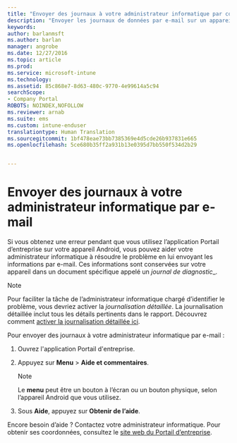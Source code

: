 ```yaml
---
title: "Envoyer des journaux à votre administrateur informatique par courrier électronique | Microsoft Docs"
description: "Envoyer les journaux de données par e-mail sur un appareil Android"
keywords: 
author: barlanmsft
ms.author: barlan
manager: angrobe
ms.date: 12/27/2016
ms.topic: article
ms.prod: 
ms.service: microsoft-intune
ms.technology: 
ms.assetid: 85c868e7-8d63-480c-9770-4e99614a5c94
searchScope:
- Company Portal
ROBOTS: NOINDEX,NOFOLLOW
ms.reviewer: arnab
ms.suite: ems
ms.custom: intune-enduser
translationtype: Human Translation
ms.sourcegitcommit: 1bf478eae73bb7385369e4d5cde26b937831e665
ms.openlocfilehash: 5ce680b35ff2a931b13e0395d7bb550f534d2b29


---
```



# <a name="send-logs-to-your-it-admin-using-email"></a>Envoyer des journaux à votre administrateur informatique par e-mail

Si vous obtenez une erreur pendant que vous utilisez l’application Portail d’entreprise sur votre appareil Android, vous pouvez aider votre administrateur informatique à résoudre le problème en lui envoyant les informations par e-mail. Ces informations sont conservées sur votre appareil dans un document spécifique appelé un _journal de diagnostic__.

> [!Note]
> Pour faciliter la tâche de l’administrateur informatique chargé d’identifier le problème, vous devriez activer la _journalisation détaillée_. La journalisation détaillée inclut tous les détails pertinents dans le rapport. Découvrez comment [activer la journalisation détaillée ici](use-verbose-logging-to-help-your-it-administrator-fix-device-issues-android.md).

Pour envoyer des journaux à votre administrateur informatique par e-mail :

1.  Ouvrez l'application Portail d'entreprise.

2.  Appuyez sur **Menu** >  **Aide et commentaires**.

    > [!NOTE]
    > Le **menu** peut être un bouton à l’écran ou un bouton physique, selon l’appareil Android que vous utilisez.

3.  Sous **Aide**, appuyez sur **Obtenir de l’aide**.

Encore besoin d’aide ? Contactez votre administrateur informatique. Pour obtenir ses coordonnées, consultez le [site web du Portail d’entreprise](http://portal.manage.microsoft.com).



<!--HONumber=Dec16_HO5-->


